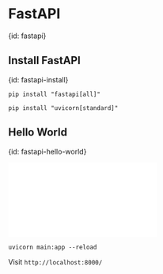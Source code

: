 # FastAPI
{id: fastapi}

## Install FastAPI
{id: fastapi-install}

```
pip install "fastapi[all]"
```

```
pip install "uvicorn[standard]"
```

## Hello World
{id: fastapi-hello-world}


![](examples/fastapi/hello-world/main.py)

```
uvicorn main:app --reload
```

Visit `http://localhost:8000/`

